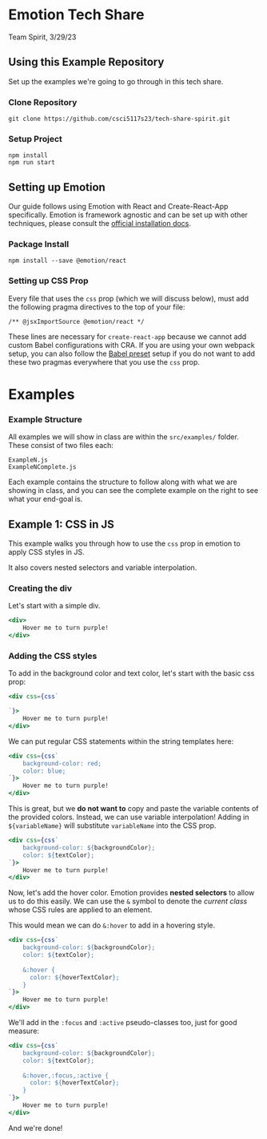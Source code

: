 # Emotion Tech Share

Team Spirit, 3/29/23

## Using this Example Repository

Set up the examples we're going to go through in this tech share.

### Clone Repository

```
git clone https://github.com/csci5117s23/tech-share-spirit.git
```

### Setup Project

```
npm install
npm run start
```

## Setting up Emotion

Our guide follows using Emotion with React and Create-React-App specifically. Emotion is framework agnostic and can be
set up with other techniques, please consult the [official installation docs](https://emotion.sh/docs/install).

### Package Install

```
npm install --save @emotion/react
```

### Setting up CSS Prop

Every file that uses the ``css`` prop (which we will discuss below), must add the following pragma directives to the top
of your file:

```
/** @jsxImportSource @emotion/react */
```

These lines are necessary for ``create-react-app`` because we cannot add custom Babel configurations with CRA. If you
are using your own webpack setup, you can also follow the [Babel preset](https://emotion.sh/docs/css-prop#babel-preset)
setup if you do not want to add these two pragmas everywhere that you use the ``css`` prop.

# Examples

### Example Structure

All examples we will show in class are within the ``src/examples/`` folder. These consist of two files each:

```
ExampleN.js
ExampleNComplete.js
```

Each example contains the structure to follow along with what we are showing in class, and you can see the complete
example
on the right to see what your end-goal is.

## Example 1: CSS in JS

This example walks you through how to use the ``css`` prop in emotion to apply CSS styles in JS.

It also covers nested selectors and variable interpolation.

### Creating the div

Let's start with a simple div.

```jsx
<div>
    Hover me to turn purple!
</div>
```

### Adding the CSS styles

To add in the background color and text color, let's start with the basic css prop:

```jsx
<div css={css`

`}>
    Hover me to turn purple!
</div>
```

We can put regular CSS statements within the string templates here:

```jsx
<div css={css`
    background-color: red;
    color: blue;
`}>
    Hover me to turn purple!
</div>
```

This is great, but we **do not want to** copy and paste the variable contents of the provided
colors. Instead, we can use variable interpolation! Adding in ``${variableName}`` will substitute ``variableName`` into the CSS prop.

```jsx
<div css={css`
    background-color: ${backgroundColor};
    color: ${textColor};
`}>
    Hover me to turn purple!
</div>
```

Now, let's add the hover color. Emotion provides **nested selectors** to allow us to do this easily. We can use the ``&`` symbol to denote the *current class* whose CSS rules are applied to an element.

This would mean we can do ``&:hover`` to add in a hovering style.

```jsx
<div css={css`
    background-color: ${backgroundColor};
    color: ${textColor};
    
    &:hover {
      color: ${hoverTextColor};
    }
`}>
    Hover me to turn purple!
</div>
```

We'll add in the ``:focus`` and ``:active`` pseudo-classes too, just for good measure:

```jsx
<div css={css`
    background-color: ${backgroundColor};
    color: ${textColor};
    
    &:hover,:focus,:active {
      color: ${hoverTextColor};
    }
`}>
    Hover me to turn purple!
</div>
```

And we're done!